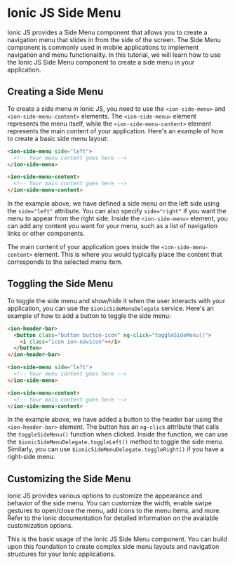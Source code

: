 # Ionic JS Side Menu

Ionic JS provides a Side Menu component that allows you to create a navigation menu that slides in from the side of the screen. The Side Menu component is commonly used in mobile applications to implement navigation and menu functionality. In this tutorial, we will learn how to use the Ionic JS Side Menu component to create a side menu in your application.

## Creating a Side Menu

To create a side menu in Ionic JS, you need to use the `<ion-side-menu>` and `<ion-side-menu-content>` elements. The `<ion-side-menu>` element represents the menu itself, while the `<ion-side-menu-content>` element represents the main content of your application. Here's an example of how to create a basic side menu layout:

```html
<ion-side-menu side="left">
  <!-- Your menu content goes here -->
</ion-side-menu>

<ion-side-menu-content>
  <!-- Your main content goes here -->
</ion-side-menu-content>
```

In the example above, we have defined a side menu on the left side using the `side="left"` attribute. You can also specify `side="right"` if you want the menu to appear from the right side. Inside the `<ion-side-menu>` element, you can add any content you want for your menu, such as a list of navigation links or other components.

The main content of your application goes inside the `<ion-side-menu-content>` element. This is where you would typically place the content that corresponds to the selected menu item.

## Toggling the Side Menu

To toggle the side menu and show/hide it when the user interacts with your application, you can use the `$ionicSideMenuDelegate` service. Here's an example of how to add a button to toggle the side menu:

```html
<ion-header-bar>
  <button class="button button-icon" ng-click="toggleSideMenu()">
    <i class="icon ion-navicon"></i>
  </button>
</ion-header-bar>

<ion-side-menu side="left">
  <!-- Your menu content goes here -->
</ion-side-menu>

<ion-side-menu-content>
  <!-- Your main content goes here -->
</ion-side-menu-content>
```

In the example above, we have added a button to the header bar using the `<ion-header-bar>` element. The button has an `ng-click` attribute that calls the `toggleSideMenu()` function when clicked. Inside the function, we can use the `$ionicSideMenuDelegate.toggleLeft()` method to toggle the side menu. Similarly, you can use `$ionicSideMenuDelegate.toggleRight()` if you have a right-side menu.

## Customizing the Side Menu

Ionic JS provides various options to customize the appearance and behavior of the side menu. You can customize the width, enable swipe gestures to open/close the menu, add icons to the menu items, and more. Refer to the Ionic documentation for detailed information on the available customization options.

This is the basic usage of the Ionic JS Side Menu component. You can build upon this foundation to create complex side menu layouts and navigation structures for your Ionic applications.

